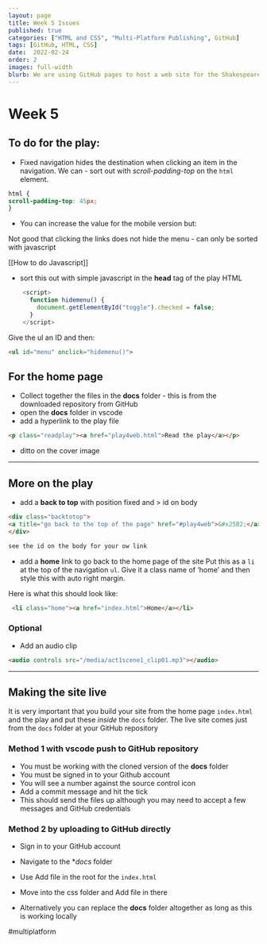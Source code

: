 ```yaml
---
layout: page
title: Week 5 Issues
published: true
categories: ["HTML and CSS", "Multi-Platform Publishing", GitHub]
tags: [GitHub, HTML, CSS]
date:  2022-02-24
order: 2
images: full-width
blurb: We are using GitHub pages to host a web site for the Shakespeare play. This page explains everything to get working on this at home.
---
```


# Week 5
## To do for the play:

* Fixed navigation hides the destination when clicking an item in the navigation.  We can - sort out with  *scroll-padding-top* on the `html` element.

```css
html {
scroll-padding-top: 45px;
}
```

* You can increase the value for the mobile version but:

Not good that clicking the links does not hide the menu - can only be sorted with javascript

[[How to do Javascript]]

* sort this out with simple javascript in the **head** tag of the play HTML 


```javascript
    <script>
      function hidemenu() {
        document.getElementById("toggle").checked = false;
      }
    </script>
```

Give the ul an ID and then:

```html
<ul id="menu" onclick="hidemenu()">
```


## For the home page

* Collect together the files in the **docs** folder - this is from the downloaded repository from GitHub
* open the **docs** folder in vscode
* add a hyperlink to the play file

```html
<p class="readplay"><a href="play4web.html">Read the play</a></p>
```

* ditto on the cover image

- - - -
## More on the play

* add a **back to top** with position fixed and > id on body

```html
<div class="backtotop">
<a title="go back to the top of the page" href="#play4web">&#x25B2;</a>
</div>

see the id on the body for your ow link
```


* add a **home** link to go back to the home page of the site
Put this as a `li` at the top of the navigation `ul`. Give it a class name of ‘home’ and then style this with auto right margin.

Here is what this should look like:

```html
 <li class="home"><a href="index.html">Home</a></li>
```


### Optional

* Add an audio clip

```html
<audio controls src="/media/act1scene1_clip01.mp3"></audio>
```

- - - -
## Making the site live
It is very important that you build your site from the home page  `index.html`  and the play and put these _inside_ the `docs` folder. The live site comes just from the `docs` folder at your GitHub repository

### Method 1 with vscode push to GitHub repository

* You must be working with the cloned version of the **docs** folder
* You must be signed in to your Github account
* You will see a number against the source control icon
* Add a commit message and hit the tick
* This should send the files up  although you may need to accept a few messages and GitHub credentials

### Method 2 by uploading to GitHub directly

* Sign in to your GitHub account
* Navigate to the **docs* folder
* Use Add file in the root for the `index.html`



* Move into the css folder and Add file in there
* Alternatively you can replace the **docs** folder altogether as long as this is working locally


#multiplatform
